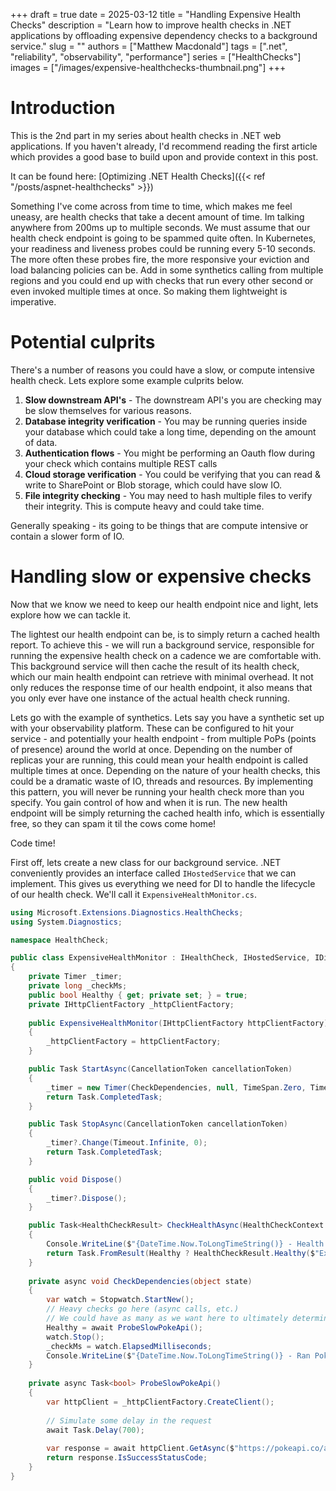 +++ 
draft = true
date = 2025-03-12
title = "Handling Expensive Health Checks"
description = "Learn how to improve health checks in .NET applications by offloading expensive dependency checks to a background service."
slug = ""
authors = ["Matthew Macdonald"]
tags = [".net", "reliability", "observability", "performance"]
series = ["HealthChecks"]
images = ["/images/expensive-healthchecks-thumbnail.png"]
+++

# Introduction

This is the 2nd part in my series about health checks in .NET web applications. If you haven't already, I'd recommend reading the first article which provides a good base to build upon and provide context in this post.

It can be found here: [Optimizing .NET Health Checks]({{< ref "/posts/aspnet-healthchecks" >}})

Something I've come across from time to time, which makes me feel uneasy, are health checks that take a decent amount of time. Im talking anywhere from 200ms up to multiple seconds. We must assume that our health check endpoint is going to be spammed quite often. In Kubernetes, your readiness and liveness probes could be running every 5-10 seconds. The more often these probes fire, the more responsive your eviction and load balancing policies can be. Add in some synthetics calling from multiple regions and you could end up with checks that run every other second or even invoked multiple times at once. So making them lightweight is imperative.

# Potential culprits

There's a number of reasons you could have a slow, or compute intensive health check. Lets explore some example culprits below.

1. **Slow downstream API's** - The downstream API's you are checking may be slow themselves for various reasons.
2. **Database integrity verification** - You may be running queries inside your database which could take a long time, depending on the amount of data.
3. **Authentication flows** - You might be performing an Oauth flow during your check which contains multiple REST calls
4. **Cloud storage verification** - You could be verifying that you can read & write to SharePoint or Blob storage, which could have slow IO.
5. **File integrity checking** - You may need to hash multiple files to verify their integrity. This is compute heavy and could take time.

Generally speaking - its going to be things that are compute intensive or contain a slower form of IO.

# Handling slow or expensive checks

Now that we know we need to keep our health endpoint nice and light, lets explore how we can tackle it.

The lightest our health endpoint can be, is to simply return a cached health report. To achieve this - we will run a background service, responsible for running the expensive health check on a cadence we are comfortable with. This background service will then cache the result of its health check, which our main health endpoint can retrieve with minimal overhead. It not only reduces the response time of our health endpoint, it also means that you only ever have one instance of the actual health check running. 

Lets go with the example of synthetics. Lets say you have a synthetic set up with your observability platform. These can be configured to hit your service - and potentially your health endpoint - from multiple PoPs (points of presence) around the world at once. Depending on the number of replicas your are running, this could mean your health endpoint is called multiple times at once. Depending on the nature of your health checks, this could be a dramatic waste of IO, threads and resources. By implementing this pattern, you will never be running your health check more than you specify. You gain control of how and when it is run. The new health endpoint will be simply returning the cached health info, which is essentially free, so they can spam it til the cows come home!

Code time!

First off, lets create a new class for our background service. .NET conveniently provides an interface called `IHostedService` that we can implement. This gives us everything we need for DI to handle the lifecycle of our health check. We'll call it `ExpensiveHealthMonitor.cs`. 

```csharp
using Microsoft.Extensions.Diagnostics.HealthChecks;
using System.Diagnostics;

namespace HealthCheck;

public class ExpensiveHealthMonitor : IHealthCheck, IHostedService, IDisposable
{
    private Timer _timer;
    private long _checkMs;
    public bool Healthy { get; private set; } = true;
    private IHttpClientFactory _httpClientFactory;
    
    public ExpensiveHealthMonitor(IHttpClientFactory httpClientFactory)
    {
        _httpClientFactory = httpClientFactory;
    }

    public Task StartAsync(CancellationToken cancellationToken)
    {
        _timer = new Timer(CheckDependencies, null, TimeSpan.Zero, TimeSpan.FromSeconds(30));
        return Task.CompletedTask;
    }

    public Task StopAsync(CancellationToken cancellationToken)
    {
        _timer?.Change(Timeout.Infinite, 0);
        return Task.CompletedTask;
    }

    public void Dispose()
    {
        _timer?.Dispose();
    }

    public Task<HealthCheckResult> CheckHealthAsync(HealthCheckContext context, CancellationToken cancellationToken = new CancellationToken())
    {
        Console.WriteLine($"{DateTime.Now.ToLongTimeString()} - Health Endpoint called!");
        return Task.FromResult(Healthy ? HealthCheckResult.Healthy($"ExpensiveDependency is Healthy - last check took {_checkMs}ms.") : HealthCheckResult.Unhealthy("ExpensiveDependency is Unhealthy"));
    }
    
    private async void CheckDependencies(object state)
    {
        var watch = Stopwatch.StartNew();
        // Heavy checks go here (async calls, etc.)
        // We could have as many as we want here to ultimately determine health
        Healthy = await ProbeSlowPokeApi();
        watch.Stop();
        _checkMs = watch.ElapsedMilliseconds;
        Console.WriteLine($"{DateTime.Now.ToLongTimeString()} - Ran PokeApiHealthCheck in the background. Took {_checkMs} ms.");
    }
    
    private async Task<bool> ProbeSlowPokeApi()
    {
        var httpClient = _httpClientFactory.CreateClient();
        
        // Simulate some delay in the request
        await Task.Delay(700);
        
        var response = await httpClient.GetAsync($"https://pokeapi.co/api/v2/pokemon/slowpoke");
        return response.IsSuccessStatusCode;
    }
}
```